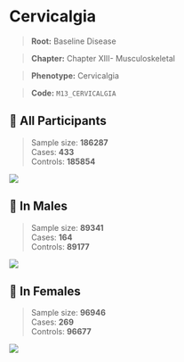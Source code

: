 # Cervicalgia

> **Root:** Baseline Disease  

> **Chapter:** Chapter XIII- Musculoskeletal  

> **Phenotype:** Cervicalgia  

> **Code:** `M13_CERVICALGIA`

## 🧪 All Participants  
> Sample size: **186287**  
> Cases: **433**  
> Controls: **185854**
<img src="/Disease/Figures/ALL/Baseline/M13_CERVICALGIA.png"/>
<CsvTable src="/Disease_Data/ALL/Baseline/LG_M13_CERVICALGIA.csv" label="🔍 View full results" />

## 👨 In Males  
> Sample size: **89341**  
> Cases: **164**  
> Controls: **89177**
<img src="/Disease/Figures/Male/Baseline/M13_CERVICALGIA.png"/>
<CsvTable src="/Disease_Data/Male/Baseline/LG_M13_CERVICALGIA.csv" label="🔍 View full results" />

## 👩 In Females  
> Sample size: **96946**  
> Cases: **269**  
> Controls: **96677**
<img src="/Disease/Figures/Female/Baseline/M13_CERVICALGIA.png"/>
<CsvTable src="/Disease_Data/Female/Baseline/LG_M13_CERVICALGIA.csv" label="🔍 View full results" />
